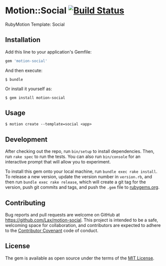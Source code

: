 # Motion::Social [![Build Status](https://travis-ci.org/Lax/motion-social.svg?branch=master)](https://travis-ci.org/Lax/motion-social)

RubyMotion Template: Social

## Installation

Add this line to your application's Gemfile:

```ruby
gem 'motion-social'
```

And then execute:

    $ bundle

Or install it yourself as:

    $ gem install motion-social

## Usage

    $ motion create --template=social <app>

## Development

After checking out the repo, run `bin/setup` to install dependencies. Then, run `rake spec` to run the tests. You can also run `bin/console` for an interactive prompt that will allow you to experiment.

To install this gem onto your local machine, run `bundle exec rake install`. To release a new version, update the version number in `version.rb`, and then run `bundle exec rake release`, which will create a git tag for the version, push git commits and tags, and push the `.gem` file to [rubygems.org](https://rubygems.org).

## Contributing

Bug reports and pull requests are welcome on GitHub at https://github.com/Lax/motion-social. This project is intended to be a safe, welcoming space for collaboration, and contributors are expected to adhere to the [Contributor Covenant](http://contributor-covenant.org) code of conduct.


## License

The gem is available as open source under the terms of the [MIT License](http://opensource.org/licenses/MIT).
